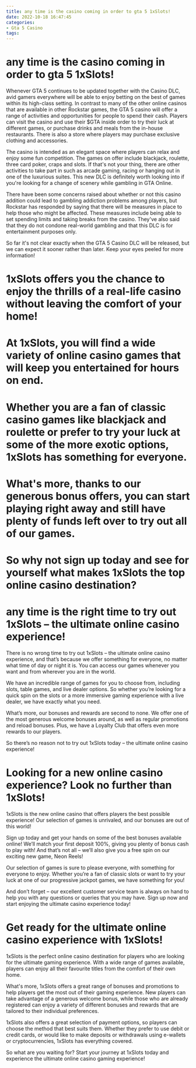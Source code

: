 ```yaml
---
title: any time is the casino coming in order to gta 5 1xSlots!
date: 2022-10-18 16:47:45
categories:
- Gta 5 Casino
tags:
---
```



#  any time is the casino coming in order to gta 5 1xSlots!

Whenever GTA 5 continues to be updated together with the Casino DLC, avid gamers everywhere will be able to enjoy betting on the best of games within its high-class setting. In contrast to many of the other online casinos that are available in other Rockstar games, the GTA 5 casino will offer a range of activities and opportunities for people to spend their cash. Players can visit the casino and use their $GTA inside order to try their luck at different games, or purchase drinks and meals from the in-house restaurants. There is also a store where players may purchase exclusive clothing and accessories.

The casino is intended as an elegant space where players can relax and enjoy some fun competition. The games on offer include blackjack, roulette, three card poker, craps and slots. If that's not your thing, there are other activities to take part in such as arcade gaming, racing or hanging out in one of the luxurious suites. This new DLC is definitely worth looking into if you're looking for a change of scenery while gambling in GTA Online.

There have been some concerns raised about whether or not this casino addition could lead to gambling addiction problems among players, but Rockstar has responded by saying that there will be measures in place to help those who might be affected. These measures include being able to set spending limits and taking breaks from the casino. They've also said that they do not condone real-world gambling and that this DLC is for entertainment purposes only.

So far it's not clear exactly when the GTA 5 Casino DLC will be released, but we can expect it sooner rather than later. Keep your eyes peeled for more information!

#  1xSlots offers you the chance to enjoy the thrills of a real-life casino without leaving the comfort of your home!

# At 1xSlots, you will find a wide variety of online casino games that will keep you entertained for hours on end.

# Whether you are a fan of classic casino games like blackjack and roulette or prefer to try your luck at some of the more exotic options, 1xSlots has something for everyone.

# What's more, thanks to our generous bonus offers, you can start playing right away and still have plenty of funds left over to try out all of our games.

# So why not sign up today and see for yourself what makes 1xSlots the top online casino destination?

#  any time is the right time to try out 1xSlots – the ultimate online casino experience!

There is no wrong time to try out 1xSlots – the ultimate online casino experience, and that’s because we offer something for everyone, no matter what time of day or night it is. You can access our games whenever you want and from wherever you are in the world.

We have an incredible range of games for you to choose from, including slots, table games, and live dealer options. So whether you’re looking for a quick spin on the slots or a more immersive gaming experience with a live dealer, we have exactly what you need.

What’s more, our bonuses and rewards are second to none. We offer one of the most generous welcome bonuses around, as well as regular promotions and reload bonuses. Plus, we have a Loyalty Club that offers even more rewards to our players.

So there’s no reason not to try out 1xSlots today – the ultimate online casino experience!

#  Looking for a new online casino experience? Look no further than 1xSlots!

1xSlots is the new online casino that offers players the best possible experience! Our selection of games is unrivaled, and our bonuses are out of this world!

Sign up today and get your hands on some of the best bonuses available online! We’ll match your first deposit 100%, giving you plenty of bonus cash to play with! And that’s not all – we’ll also give you a free spin on our exciting new game, Neon Reels!

Our selection of games is sure to please everyone, with something for everyone to enjoy. Whether you’re a fan of classic slots or want to try your luck at one of our progressive jackpot games, we have something for you!

And don’t forget – our excellent customer service team is always on hand to help you with any questions or queries that you may have. Sign up now and start enjoying the ultimate casino experience today!

#  Get ready for the ultimate online casino experience with 1xSlots!

1xSlots is the perfect online casino destination for players who are looking for the ultimate gaming experience. With a wide range of games available, players can enjoy all their favourite titles from the comfort of their own home.

What's more, 1xSlots offers a great range of bonuses and promotions to help players get the most out of their gaming experience. New players can take advantage of a generous welcome bonus, while those who are already registered can enjoy a variety of different bonuses and rewards that are tailored to their individual preferences.

1xSlots also offers a great selection of payment options, so players can choose the method that best suits them. Whether they prefer to use debit or credit cards, or would like to make deposits or withdrawals using e-wallets or cryptocurrencies, 1xSlots has everything covered.

So what are you waiting for? Start your journey at 1xSlots today and experience the ultimate online casino gaming experience!